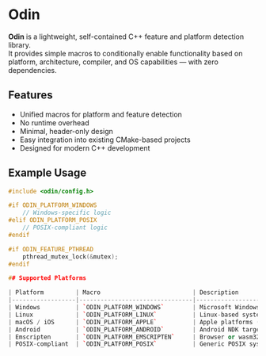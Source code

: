 # Odin

**Odin** is a lightweight, self-contained C++ feature and platform detection library.  
It provides simple macros to conditionally enable functionality based on platform, architecture, compiler, and OS capabilities — with zero dependencies.

## Features

- Unified macros for platform and feature detection
- No runtime overhead
- Minimal, header-only design
- Easy integration into existing CMake-based projects
- Designed for modern C++ development

## Example Usage

```cpp
#include <odin/config.h>

#if ODIN_PLATFORM_WINDOWS
    // Windows-specific logic
#elif ODIN_PLATFORM_POSIX
    // POSIX-compliant logic
#endif

#if ODIN_FEATURE_PTHREAD
    pthread_mutex_lock(&mutex);
#endif

## Supported Platforms

| Platform         | Macro                          | Description                            | Status       |
|------------------|--------------------------------|----------------------------------------|--------------|
| Windows          | `ODIN_PLATFORM_WINDOWS`        | Microsoft Windows (Win32/64)           | ✅ Supported |
| Linux            | `ODIN_PLATFORM_LINUX`          | Linux-based systems                    | ✅ Supported |
| macOS / iOS      | `ODIN_PLATFORM_APPLE`          | Apple platforms (Darwin-based)         | ✅ Supported |
| Android          | `ODIN_PLATFORM_ANDROID`        | Android NDK targets                    | ✅ Supported |
| Emscripten       | `ODIN_PLATFORM_EMSCRIPTEN`     | Browser or wasm32-unknown targets      | ✅ Supported |
| POSIX-compliant  | `ODIN_PLATFORM_POSIX`          | Generic POSIX systems (fallback)       | ✅ Supported |
